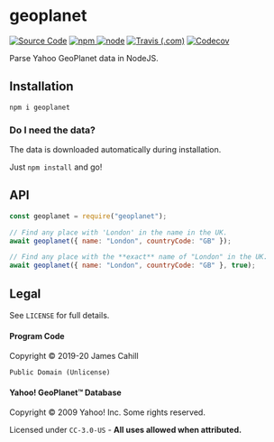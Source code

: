 # geoplanet

[![Source Code](https://img.shields.io/badge/Source%20Code-black?logo=github)](https://github.com/Prouser123/geoplanet)
[![npm](https://img.shields.io/npm/v/geoplanet)
![node](https://img.shields.io/node/v/geoplanet)](https://www.npmjs.com/package/geoplanet)
[![Travis (.com)](https://img.shields.io/travis/com/prouser123/geoplanet)](https://travis-ci.com/Prouser123/geoplanet)
[![Codecov](https://img.shields.io/codecov/c/gh/prouser123/geoplanet)](https://codecov.io/gh/prouser123/geoplanet)

Parse Yahoo GeoPlanet data in NodeJS.

## Installation

`npm i geoplanet`

### Do I need the data?

The data is downloaded automatically during installation.

Just `npm install` and go!

## API

```js
const geoplanet = require("geoplanet");

// Find any place with 'London' in the name in the UK.
await geoplanet({ name: "London", countryCode: "GB" });

// Find any place with the **exact** name of "London" in the UK.
await geoplanet({ name: "London", countryCode: "GB" }, true);
```

## Legal

See `LICENSE` for full details.

#### Program Code

Copyright © 2019-20 James Cahill

`Public Domain (Unlicense)`

#### Yahoo! GeoPlanet™ Database

Copyright © 2009 Yahoo! Inc. Some rights reserved.

Licensed under `CC-3.0-US` - **All uses allowed when attributed.**
